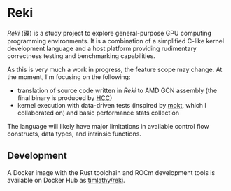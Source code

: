 # Reki

_Reki_ (礫) is a study project to explore general-purpose GPU computing
programming environments. It is a combination of a simplified C-like
kernel development language and a host platform providing rudimentary
correctness testing and benchmarking capabilities.

As this is very much a work in progress, the feature scope may change.
At the moment, I'm focusing on the following:

* translation of source code written in _Reki_ to AMD GCN assembly
(the final binary is produced by [HCC](https://github.com/RadeonOpenCompute/hcc/wiki))
* kernel execution with data-driven tests
(inspired by [mokt](https://github.com/band-of-four/master-of-kernel-testing),
which I collaborated on) and basic performance stats collection

The language will likely have major limitations in available
control flow constructs, data types, and intrinsic functions.

## Development

A Docker image with the Rust toolchain and ROCm development tools is available
on Docker Hub as [timlathy/reki](https://hub.docker.com/r/timlathy/reki/).
